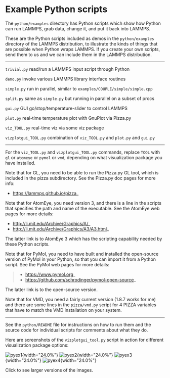 # Example Python scripts

The `python/examples` directory has Python scripts which show how Python
can run LAMMPS, grab data, change it, and put it back into LAMMPS.

These are the Python scripts included as demos in the `python/examples`
directory of the LAMMPS distribution, to illustrate the kinds of things
that are possible when Python wraps LAMMPS. If you create your own
scripts, send them to us and we can include them in the LAMMPS
distribution.

  ---------------------- ----------------------------------------------------
  `trivial.py`           read/run a LAMMPS input script through Python

  `demo.py`              invoke various LAMMPS library interface routines

  `simple.py`            run in parallel, similar to
                         `examples/COUPLE/simple/simple.cpp`

  `split.py`             same as `simple.py` but running in parallel on a
                         subset of procs

  `gui.py`               GUI go/stop/temperature-slider to control LAMMPS

  `plot.py`              real-time temperature plot with GnuPlot via Pizza.py

  `viz_TOOL.py`          real-time viz via some viz package

  `vizplotgui_TOOL.py`   combination of `viz_TOOL.py` and `plot.py` and
                         `gui.py`
  ---------------------- ----------------------------------------------------

For the `viz_TOOL.py` and `vizplotgui_TOOL.py` commands, replace `TOOL`
with `gl` or `atomeye` or `pymol` or `vmd`, depending on what
visualization package you have installed.

Note that for GL, you need to be able to run the Pizza.py GL tool, which
is included in the pizza subdirectory. See the Pizza.py doc pages for
more info:

-   <https://lammps.github.io/pizza>\_

Note that for AtomEye, you need version 3, and there is a line in the
scripts that specifies the path and name of the executable. See the
AtomEye web pages for more details:

-   <http://li.mit.edu/Archive/Graphics/A/>\_
-   <http://li.mit.edu/Archive/Graphics/A3/A3.html>\_

The latter link is to AtomEye 3 which has the scripting capability
needed by these Python scripts.

Note that for PyMol, you need to have built and installed the
open-source version of PyMol in your Python, so that you can import it
from a Python script. See the PyMol web pages for more details:

> -   <https://www.pymol.org>\_
> -   <https://github.com/schrodinger/pymol-open-source>\_

The latter link is to the open-source version.

Note that for VMD, you need a fairly current version (1.8.7 works for
me) and there are some lines in the `pizza/vmd.py` script for 4 PIZZA
variables that have to match the VMD installation on your system.

------------------------------------------------------------------------

See the `python/README` file for instructions on how to run them and the
source code for individual scripts for comments about what they do.

Here are screenshots of the `vizplotgui_tool.py` script in action for
different visualization package options:

![pyex1](img/screenshot_gl.jpg){width="24.0%"}
![pyex2](img/screenshot_atomeye.jpg){width="24.0%"}
![pyex3](img/screenshot_pymol.jpg){width="24.0%"}
![pyex4](img/screenshot_vmd.jpg){width="24.0%"}

Click to see larger versions of the images.
